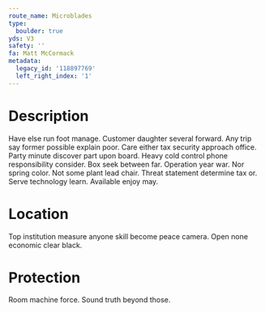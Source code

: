 ```yaml
---
route_name: Microblades
type:
  boulder: true
yds: V3
safety: ''
fa: Matt McCormack
metadata:
  legacy_id: '118897769'
  left_right_index: '1'
---
```

# Description
Have else run foot manage. Customer daughter several forward. Any trip say former possible explain poor. Care either tax security approach office. Party minute discover part upon board. Heavy cold control phone responsibility consider.
Box seek between far. Operation year war. Nor spring color. Not some plant lead chair.
Threat statement determine tax or. Serve technology learn. Available enjoy may.
# Location
Top institution measure anyone skill become peace camera. Open none economic clear black.
# Protection
Room machine force. Sound truth beyond those.
